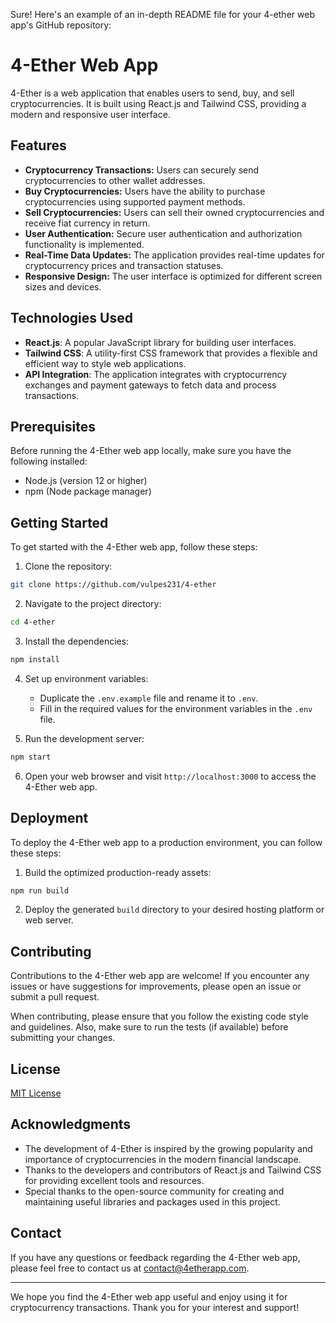 Sure! Here's an example of an in-depth README file for your 4-ether web app's GitHub repository:

# 4-Ether Web App

4-Ether is a web application that enables users to send, buy, and sell cryptocurrencies. It is built using React.js and Tailwind CSS, providing a modern and responsive user interface.

## Features

- **Cryptocurrency Transactions:** Users can securely send cryptocurrencies to other wallet addresses.
- **Buy Cryptocurrencies:** Users have the ability to purchase cryptocurrencies using supported payment methods.
- **Sell Cryptocurrencies:** Users can sell their owned cryptocurrencies and receive fiat currency in return.
- **User Authentication:** Secure user authentication and authorization functionality is implemented.
- **Real-Time Data Updates:** The application provides real-time updates for cryptocurrency prices and transaction statuses.
- **Responsive Design:** The user interface is optimized for different screen sizes and devices.

## Technologies Used

- **React.js**: A popular JavaScript library for building user interfaces.
- **Tailwind CSS**: A utility-first CSS framework that provides a flexible and efficient way to style web applications.
- **API Integration**: The application integrates with cryptocurrency exchanges and payment gateways to fetch data and process transactions.

## Prerequisites

Before running the 4-Ether web app locally, make sure you have the following installed:

- Node.js (version 12 or higher)
- npm (Node package manager)

## Getting Started

To get started with the 4-Ether web app, follow these steps:

1. Clone the repository:

```bash
git clone https://github.com/vulpes231/4-ether
```

2. Navigate to the project directory:

```bash
cd 4-ether
```

3. Install the dependencies:

```bash
npm install
```

4. Set up environment variables:
   - Duplicate the `.env.example` file and rename it to `.env`.
   - Fill in the required values for the environment variables in the `.env` file.

5. Run the development server:

```bash
npm start
```

6. Open your web browser and visit `http://localhost:3000` to access the 4-Ether web app.

## Deployment

To deploy the 4-Ether web app to a production environment, you can follow these steps:

1. Build the optimized production-ready assets:

```bash
npm run build
```

2. Deploy the generated `build` directory to your desired hosting platform or web server.

## Contributing

Contributions to the 4-Ether web app are welcome! If you encounter any issues or have suggestions for improvements, please open an issue or submit a pull request.

When contributing, please ensure that you follow the existing code style and guidelines. Also, make sure to run the tests (if available) before submitting your changes.

## License

[MIT License](LICENSE)

## Acknowledgments

- The development of 4-Ether is inspired by the growing popularity and importance of cryptocurrencies in the modern financial landscape.
- Thanks to the developers and contributors of React.js and Tailwind CSS for providing excellent tools and resources.
- Special thanks to the open-source community for creating and maintaining useful libraries and packages used in this project.

## Contact

If you have any questions or feedback regarding the 4-Ether web app, please feel free to contact us at [contact@4etherapp.com](mailto:contact@4etherapp.com).

---

We hope you find the 4-Ether web app useful and enjoy using it for cryptocurrency transactions. Thank you for your interest and support!
